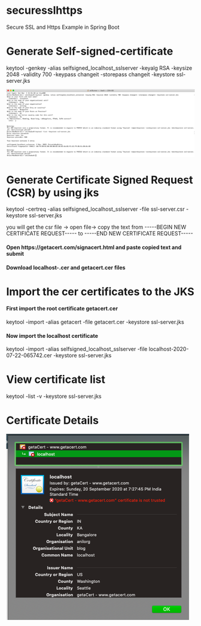 # securesslhttps
Secure SSL and Https Example in Spring Boot
# Generate Self-signed-certificate
keytool -genkey -alias selfsigned_localhost_sslserver -keyalg RSA -keysize 2048 -validity 700 -keypass changeit -storepass changeit -keystore ssl-server.jks

![alt tag](https://github.com/sendkumaranil/securesslhttps/blob/master/Screenshot%202019-03-02%20at%2010.02.04%20PM.png)

# Generate Certificate Signed Request (CSR) by using jks
keytool -certreq -alias selfsigned_localhost_sslserver -file ssl-server.csr -keystore ssl-server.jks

you will get the csr file -> open file-> copy the text from -----BEGIN NEW CERTIFICATE REQUEST----- to -----END NEW CERTIFICATE REQUEST-----

<h4>Open https://getacert.com/signacert.html and paste copied text and submit</h4>
<h4>Download localhost-<timestamp>.cer and getacert.cer files</h4>
  
# Import the cer certificates to the JKS
<h4>First import the root certificate getacert.cer</h4>
keytool -import -alias getacert -file getacert.cer -keystore ssl-server.jks
<h4>Now import the localhost certificate</h4>
keytool -import -alias selfsigned_localhost_sslserver -file localhost-2020-07-22-065742.cer -keystore ssl-server.jks

# View certificate list
keytool -list -v -keystore ssl-server.jks

# Certificate Details
![alt tag](https://github.com/sendkumaranil/securesslhttps/blob/master/ssl-server-certificate.png)
